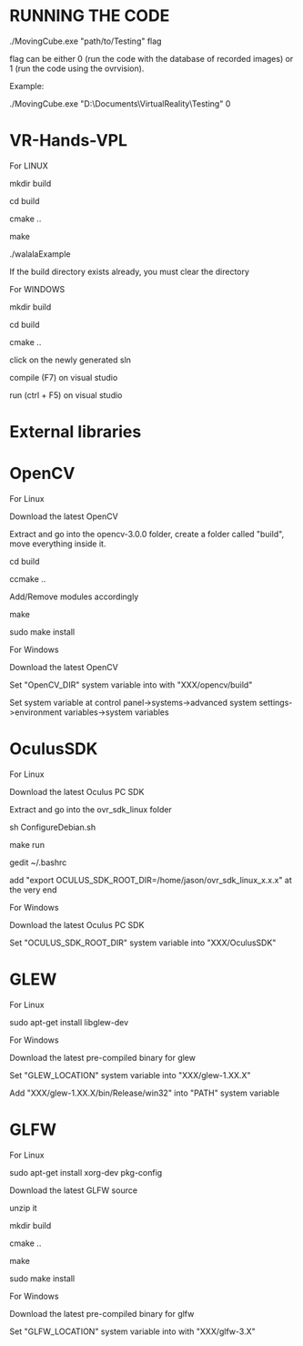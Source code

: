 RUNNING THE CODE
==============
./MovingCube.exe "path/to/Testing" flag

flag can be either 0 (run the code with the database of recorded images) or 1 (run the code using the ovrvision).

Example:

./MovingCube.exe "D:\Documents\VirtualReality\Testing" 0


VR-Hands-VPL
============

For LINUX

mkdir build

cd build

cmake ..

make

./walalaExample

If the build directory exists already, you must clear the directory


For WINDOWS

mkdir build

cd build

cmake ..

click on the newly generated sln

compile (F7) on visual studio

run (ctrl + F5) on visual studio

External libraries
============

OpenCV 
============

For Linux 

Download the latest OpenCV

Extract and go into the opencv-3.0.0 folder, create a folder called "build", move everything inside it.

cd build

ccmake ..

Add/Remove modules accordingly

make

sudo make install


For Windows

Download the latest OpenCV

Set "OpenCV_DIR" system variable into with "XXX/opencv/build"

Set system variable at control panel->systems->advanced system settings->environment variables->system variables

OculusSDK
============

For Linux

Download the latest Oculus PC SDK

Extract and go into the ovr_sdk_linux folder

sh ConfigureDebian.sh

make run

gedit ~/.bashrc

add "export OCULUS_SDK_ROOT_DIR=/home/jason/ovr_sdk_linux_x.x.x" at the very end

For Windows

Download the latest Oculus PC SDK

Set "OCULUS_SDK_ROOT_DIR" system variable into "XXX/OculusSDK"

 GLEW
============

For Linux

sudo apt-get install libglew-dev

For Windows

Download the latest pre-compiled binary for glew

Set "GLEW_LOCATION" system variable into "XXX/glew-1.XX.X"

Add "XXX/glew-1.XX.X/bin/Release/win32" into "PATH" system variable

 GLFW 
============

For Linux

sudo apt-get install xorg-dev pkg-config

Download the latest GLFW source

unzip it

mkdir build

cmake ..

make

sudo make install

For Windows

Download the latest pre-compiled binary for glfw

Set "GLFW_LOCATION" system variable into with "XXX/glfw-3.X"
